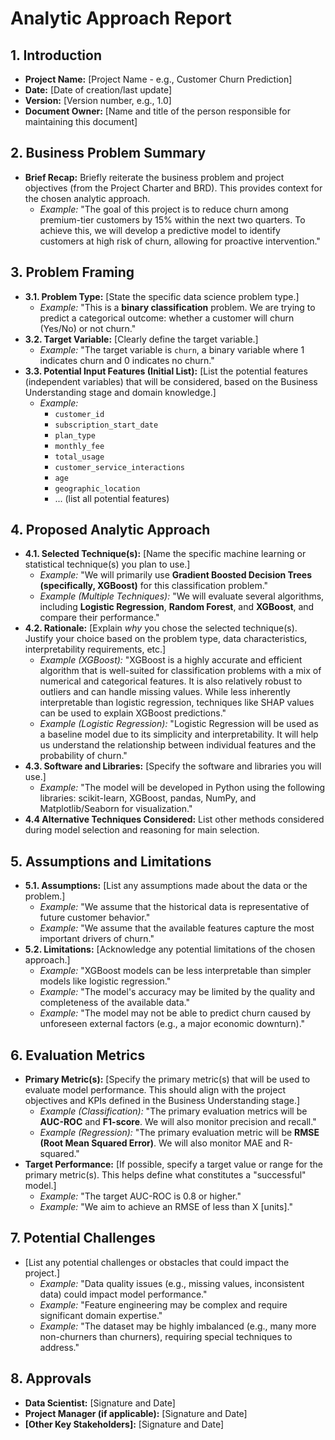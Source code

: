 # Analytic Approach Report

## 1. Introduction

*   **Project Name:** [Project Name - e.g., Customer Churn Prediction]
*   **Date:** [Date of creation/last update]
*   **Version:** [Version number, e.g., 1.0]
*   **Document Owner:** [Name and title of the person responsible for maintaining this document]

## 2. Business Problem Summary

*   **Brief Recap:** Briefly reiterate the business problem and project objectives (from the Project Charter and BRD).  This provides context for the chosen analytic approach.
    *   *Example:* "The goal of this project is to reduce churn among premium-tier customers by 15% within the next two quarters.  To achieve this, we will develop a predictive model to identify customers at high risk of churn, allowing for proactive intervention."

## 3. Problem Framing

*   **3.1. Problem Type:** [State the specific data science problem type.]
    *   *Example:* "This is a **binary classification** problem. We are trying to predict a categorical outcome: whether a customer will churn (Yes/No) or not churn."
*   **3.2. Target Variable:** [Clearly define the target variable.]
    *   *Example:* "The target variable is `churn`, a binary variable where 1 indicates churn and 0 indicates no churn."
*   **3.3. Potential Input Features (Initial List):** [List the potential features (independent variables) that will be considered, based on the Business Understanding stage and domain knowledge.]
    *   *Example:*
        *   `customer_id`
        *   `subscription_start_date`
        *   `plan_type`
        *   `monthly_fee`
        *   `total_usage`
        *   `customer_service_interactions`
        *   `age`
        *   `geographic_location`
        *   ... (list all potential features)

## 4. Proposed Analytic Approach

*   **4.1. Selected Technique(s):** [Name the specific machine learning or statistical technique(s) you plan to use.]
    *   *Example:* "We will primarily use **Gradient Boosted Decision Trees (specifically, XGBoost)** for this classification problem."
    *   *Example (Multiple Techniques):* "We will evaluate several algorithms, including **Logistic Regression**, **Random Forest**, and **XGBoost**, and compare their performance."
*   **4.2. Rationale:** [Explain *why* you chose the selected technique(s). Justify your choice based on the problem type, data characteristics, interpretability requirements, etc.]
    *   *Example (XGBoost):* "XGBoost is a highly accurate and efficient algorithm that is well-suited for classification problems with a mix of numerical and categorical features. It is also relatively robust to outliers and can handle missing values.  While less inherently interpretable than logistic regression, techniques like SHAP values can be used to explain XGBoost predictions."
    *   *Example (Logistic Regression):* "Logistic Regression will be used as a baseline model due to its simplicity and interpretability.  It will help us understand the relationship between individual features and the probability of churn."
*   **4.3. Software and Libraries:** [Specify the software and libraries you will use.]
    *   *Example:* "The model will be developed in Python using the following libraries: scikit-learn, XGBoost, pandas, NumPy, and Matplotlib/Seaborn for visualization."
*   **4.4 Alternative Techniques Considered:** List other methods considered during model selection and reasoning for main selection.

## 5. Assumptions and Limitations

*   **5.1. Assumptions:** [List any assumptions made about the data or the problem.]
    *   *Example:* "We assume that the historical data is representative of future customer behavior."
    *   *Example:* "We assume that the available features capture the most important drivers of churn."
*   **5.2. Limitations:** [Acknowledge any potential limitations of the chosen approach.]
    *   *Example:* "XGBoost models can be less interpretable than simpler models like logistic regression."
    *   *Example:* "The model's accuracy may be limited by the quality and completeness of the available data."
    *   *Example:* "The model may not be able to predict churn caused by unforeseen external factors (e.g., a major economic downturn)."

## 6. Evaluation Metrics

*   **Primary Metric(s):** [Specify the primary metric(s) that will be used to evaluate model performance.  This should align with the project objectives and KPIs defined in the Business Understanding stage.]
    *   *Example (Classification):* "The primary evaluation metrics will be **AUC-ROC** and **F1-score**.  We will also monitor precision and recall."
    *   *Example (Regression):* "The primary evaluation metric will be **RMSE (Root Mean Squared Error)**. We will also monitor MAE and R-squared."
*   **Target Performance:** [If possible, specify a target value or range for the primary metric(s). This helps define what constitutes a "successful" model.]
    * *Example:* "The target AUC-ROC is 0.8 or higher."
    *   *Example:* "We aim to achieve an RMSE of less than X [units]."

## 7. Potential Challenges

*   [List any potential challenges or obstacles that could impact the project.]
    *   *Example:* "Data quality issues (e.g., missing values, inconsistent data) could impact model performance."
    *   *Example:* "Feature engineering may be complex and require significant domain expertise."
    *   *Example:* "The dataset may be highly imbalanced (e.g., many more non-churners than churners), requiring special techniques to address."

## 8. Approvals

*   **Data Scientist:** [Signature and Date]
*   **Project Manager (if applicable):** [Signature and Date]
*   **[Other Key Stakeholders]:** [Signature and Date]